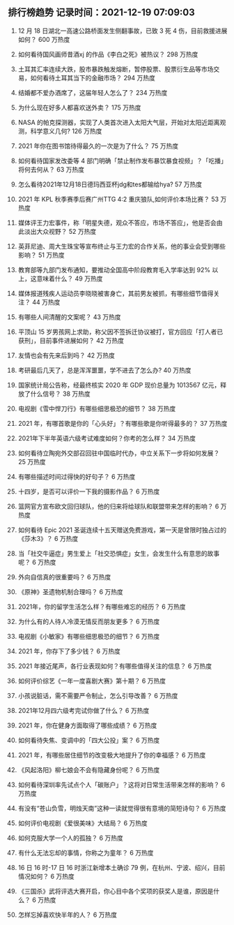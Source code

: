 
## 排行榜趋势 记录时间：2021-12-19 07:09:03
  
  1. 12 月 18 日湖北一高速公路桥面发生侧翻事故，已致 3 死 4 伤，目前救援进展如何？ 600 万热度
    
  2. 如何看待国风画师昔酒xj 的作品《李白之死》被热议？ 298 万热度
    
  3. 土耳其汇率连续大跌，股市暴跌触发熔断，暂停股票、股票衍生品等市场交易，如何看待土耳其当下的金融市场？ 294 万热度
    
  4. 结婚都不爱办酒席了，这届年轻人怎么了？ 234 万热度
    
  5. 为什么现在好多人都喜欢送外卖？ 175 万热度
    
  6. NASA 的帕克探测器，实现了人类首次进入太阳大气层，开始对太阳近距离观测，科学意义几何? 126 万热度
    
  7. 2021 年你在图书馆待得最久的一次是为了什么？ 75 万热度
    
  8. 如何看待国家发改委等 4 部门明确「禁止制作发布暴饮暴食视频」？「吃播」将何去何从？ 63 万热度
    
  9. 怎么看待2021年12月18日德玛西亚杯jdg和tes都输给hya? 57 万热度
    
  10. 2021 年 KPL 秋季赛季后赛广州TTG 4:2 重庆狼队,如何评价本场比赛？ 53 万热度
    
  11. 媒体评王力宏事件，称「明星失德，观众不答应，市场不答应」，他是否会由此淡出大众视野？ 52 万热度
    
  12. 英菲尼迪、周大生珠宝等宣布终止与王力宏的合作关系，他的事业会受到哪些影响？ 51 万热度
    
  13. 教育部等九部门发布通知，要推动全国高中阶段教育毛入学率达到 92% 以上，这意味着什么？ 49 万热度
    
  14. 媒体报道残疾人运动员李晓晓被害身亡，其前男友被抓，有哪些细节值得关注？ 44 万热度
    
  15. 有哪些人间清醒的文案呢？ 43 万热度
    
  16. 平顶山 15 岁男孩网上求助，称父因不签拆迁协议被打，官方回应「打人者已获刑」，目前事件进展如何？ 42 万热度
    
  17. 友情也会有先来后到吗？ 42 万热度
    
  18. 考研最后几天了，总是浑浑噩噩，学不进去了怎么办? 40 万热度
    
  19. 国家统计局公告称，经最终核实 2020 年 GDP 现价总量为 1013567 亿元，释放了什么信号？ 38 万热度
    
  20. 电视剧《雪中悍刀行》有哪些细思极恐的细节？ 38 万热度
    
  21. 2021 年，有哪首歌是你的「心头好」？有哪些歌是你听得最多的？ 37 万热度
    
  22. 2021年下半年英语六级考试难度如何？你考的怎么样？ 34 万热度
    
  23. 如何看待立陶宛外交部召回驻中国临时代办，中立关系下一步将如何发展？ 25 万热度
    
  24. 有哪些描述时间过得快的好句子？ 6 万热度
    
  25. 十四岁，是否可以评价一下我的摄影作品？ 6 万热度
    
  26. 篮网官方宣布欧文回归球队，他的归来将给球队和联盟带来怎样的影响？ 6 万热度
    
  27. 如何看待 Epic 2021 圣诞连续十五天赠送免费游戏，第一天是曾限时独占过的《莎木3》？ 6 万热度
    
  28. 当「社交牛逼症」男生爱上「社交恐惧症」女生，会发生什么有意思的故事呢？ 6 万热度
    
  29. 外向自信真的很重要吗？ 6 万热度
    
  30. 《原神》圣遗物机制合理吗？ 6 万热度
    
  31. 2021年，你的留学生活怎么样？有哪些难忘的经历？ 6 万热度
    
  32. 为什么有的人待人冷漠无情反而朋友更多？ 6 万热度
    
  33. 电视剧《小敏家》有哪些细思极恐的细节？ 6 万热度
    
  34. 2021 年，你存下了多少钱？ 6 万热度
    
  35. 2021 年接近尾声，各行业表现如何？有哪些值得关注的信息？ 6 万热度
    
  36. 如何评价综艺《一年一度喜剧大赛》第十期？ 6 万热度
    
  37. 小孩说脏话，需不需要严令制止，怎么引导改善？ 6 万热度
    
  38. 2021年12月四六级考完试你做了什么？ 6 万热度
    
  39. 2021 年，你在健身方面取得了哪些成绩？ 6 万热度
    
  40. 如何看待失焦、变调中的「四大公投」案？ 6 万热度
    
  41. 2021 年，有哪些居住细节的改变极大地提升了你的幸福感？ 6 万热度
    
  42. 《风起洛阳》柳七娘会不会有隐藏身份呢？ 6 万热度
    
  43. 如何看待深圳率先试点个人「碳账户」？这将对日常生活带来怎样的影响？ 6 万热度
    
  44. 有没有“苍山负雪，明烛天南”这种一读就觉得很有意境的简短诗句？ 6 万热度
    
  45. 如何评价电视剧《爱很美味》大结局？ 6 万热度
    
  46. 如何克服大学一个人的孤独？ 6 万热度
    
  47. 有什么无法忘却的事情，你称之为童年？ 6 万热度
    
  48. 16 日 16 时-17 日 16 时浙江新增本土确诊 79 例，在杭州、宁波、绍兴，目前情况如何？ 6 万热度
    
  49. 《三国杀》武将评选大赛开启，你心目中各个奖项的获奖人是谁，原因是什么？ 6 万热度
    
  50. 怎样忘掉喜欢快半年的人？ 6 万热度
    